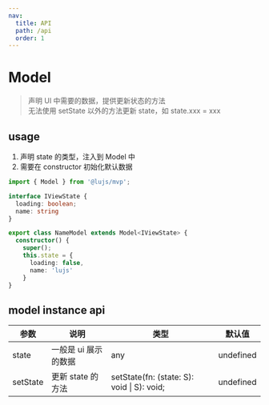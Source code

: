 ```yaml
---
nav:
  title: API
  path: /api
  order: 1
---
```


# Model

> 声明 UI 中需要的数据，提供更新状态的方法  
> 无法使用 setState 以外的方法更新 state，如 state.xxx = xxx

## usage

1. 声明 state 的类型，注入到 Model 中
2. 需要在 constructor 初始化默认数据

```typescript
import { Model } from '@lujs/mvp';

interface IViewState {
  loading: boolean;
  name: string
}

export class NameModel extends Model<IViewState> {
  constructor() {
    super();
    this.state = {
      loading: false,
      name: 'lujs'
    }
}

```

## model instance api

| 参数     | 说明                 | 类型                                       | 默认值    |
| -------- | -------------------- | ------------------------------------------ | --------- |
| state    | 一般是 ui 展示的数据 | any                                        | undefined |
| setState | 更新 state 的方法    | setState(fn: (state: S): void \| S): void; | undefined |
